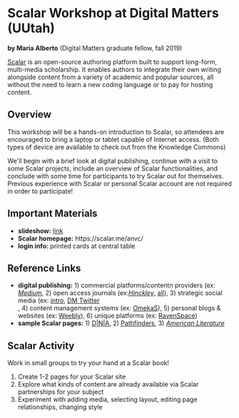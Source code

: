 <h1>Scalar Workshop at Digital Matters (UUtah)</h1>
<p><b>by Maria Alberto</b> (Digital Matters graduate fellow, fall 2019)</p>
<p> <a href="https://scalar.me/anvc/"> Scalar</a> is an open-source authoring platform built to support long-form, multi-media scholarship. It enables authors to integrate their own writing alongside content from a variety of academic and popular sources, all without the need to learn a new coding language or to pay for hosting content.</p>

<h2>Overview</h2>
<p>This workshop will be a hands-on introduction to Scalar, so attendees are encouraged to bring a laptop or tablet capable of Internet access. (Both types of device are available to check out from the Knowledge Commons)</p>

<p>We'll begin with a brief look at digital publishing, continue with a visit to some Scalar projects, include an overview of Scalar functionalities, and conclude with some time for participants to try Scalar out for themselves. Previous experience with Scalar or personal Scalar account are not required in order to participate!</p> 
  
<h2>Important Materials</h2>
<p><ul>
   <li><b>slideshow:</b> <a href="https://docs.google.com/presentation/d/1CrsI9b5sQMcMSF36FxPGeu8orc_9qM21J_rToa59WdA/edit#slide=id.g35f391192_00">link</a>
  <li><b>Scalar homepage:</b> https://scalar.me/anvc/</li>
  <li><b>login info:</b> printed cards at central table</li></ul></p>
 

<h2>Reference Links</h2>
<p><ul>
  <li><b>digital publishing:</b> 1) commercial platforms/contentn providers (ex: <a href="https://medium.com/@cfiesler"><i>Medium</i></a>, 2) open access journals (ex:<a href="http://epubs.utah.edu/index.php/HJP"><i>Hinckley</i></a>, <a href="http://epubs.utah.edu/">all</a>), 3) strategic social media (ex: <a href="https://www.chronicle.com/blogs/profhacker/getting-started-on-academic-twitter-v2-0/63451">intro</a>, <a href="https://twitter.com/udigitalmatters">DM Twitter</a></li>, 4) content management systems (ex: <a href="https://omeka.org/s/">OmekaS</a>), 5) personal blogs & websites (ex: <a href=:"https://www.weebly.com/"> Weebly</a>), 6) unique platforms (ex: <a href="https://ravenspacepublishing.org/publications/as-i-remember-it/">RavenSpace</a>)
  <li><b>sample Scalar pages:</b> 1) <a href="http://dnaanthology.com/anvc/dna/communicating-the-intermedia-archive-the-theresa-hak-kyung-cha-collection">D|N|A</a>, 2) <a href="http://scalar.usc.edu/works/pathfinders/index">Pathfinders</a>, 3) <a href="https://scalar.me/anvc/showcase/new-media-and-american-literature/"><i>American Literature</i></a></li>
   </ul></p>
 
<h2>Scalar Activity</h2>
<p>Work in small groups to try your hand at a Scalar book!</p>
<p><ol start="1">
  <li>Create 1-2 pages for your Scalar site</li>
  <li>Explore what kinds of content are already available via Scalar partnerships for your subject</li>
  <li>Experiment with adding media, selecting layout, editing page relationships, changing style</li>
    
</ol></p>
